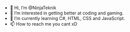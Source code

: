 - 👋 Hi, I’m @NinjaTeknik
- 👀 I’m interested in getting better at coding and gaming.
- 🌱 I’m currently learning C#, HTML, CSS and JavaScript.
- 📫 How to reach me you cant xD

<!---
NinjaTeknik/NinjaTeknik is a ✨ special ✨ repository because its `README.md` (this file) appears on your GitHub profile.
You can click the Preview link to take a look at your changes.
--->
